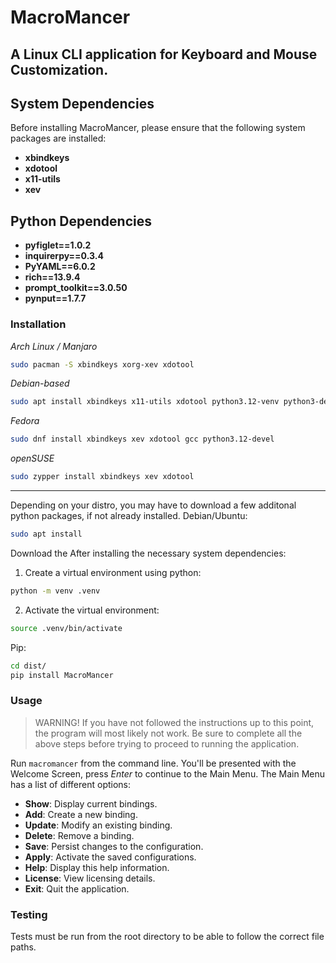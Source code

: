 # MacroMancer

## A Linux CLI application for Keyboard and Mouse Customization.


## System Dependencies

Before installing MacroMancer, please ensure that the following system packages are installed:

- **xbindkeys**
- **xdotool**
- **x11-utils**
- **xev**

## Python Dependencies

- **pyfiglet==1.0.2**
- **inquirerpy==0.3.4**
- **PyYAML==6.0.2**
- **rich==13.9.4**
- **prompt_toolkit==3.0.50**
- **pynput==1.7.7**

### Installation
*Arch Linux / Manjaro*
```bash
sudo pacman -S xbindkeys xorg-xev xdotool
```

*Debian-based*
```bash
sudo apt install xbindkeys x11-utils xdotool python3.12-venv python3-dev build-essential
```

*Fedora*
```bash
sudo dnf install xbindkeys xev xdotool gcc python3.12-devel
```

*openSUSE*
```bash
sudo zypper install xbindkeys xev xdotool
```

---
Depending on your distro, you may have to download a few additonal python packages, if not already installed.
Debian/Ubuntu:
```bash
sudo apt install 
```
Download the 
After installing the necessary system dependencies:
1. Create a virtual environment using python:
```bash
python -m venv .venv
```
2. Activate the virtual environment:
```bash
source .venv/bin/activate
```
Pip:
```bash
cd dist/
pip install MacroMancer
```

### Usage
>WARNING! If you have not followed the instructions up to this point, the program will most likely not work.
> Be sure to complete all the above steps before trying to proceed to running the application. 

Run `macromancer` from the command line.
You'll be presented with the Welcome Screen, press *Enter* to continue to the Main Menu.
The Main Menu has a list of different options:
- **Show**: Display current bindings.
- **Add**: Create a new binding.
- **Update**: Modify an existing binding.
- **Delete**: Remove a binding.
- **Save**: Persist changes to the configuration.
- **Apply**: Activate the saved configurations.
- **Help**: Display this help information.
- **License**: View licensing details.
- **Exit**: Quit the application.

### Testing
Tests must be run from the root directory to be able to follow the correct file paths.

